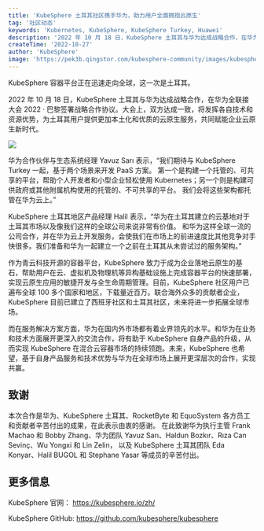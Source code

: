 ```yaml
---
title: 'KubeSphere 土耳其社区携手华为，助力用户全面拥抱云原生'
tag: '社区动态'
keywords: 'Kubernetes, KubeSphere, KubeSphere Turkey, Huawei'
description: '2022 年 10 月 18 日，KubeSphere 土耳其与华为达成战略合作，在华为全联接大会 2022 · 巴黎签署战略合作协议。'
createTime: '2022-10-27'
author: 'KubeSphere'
image: 'https://pek3b.qingstor.com/kubesphere-community/images/kubesphere-turkey-huawei.jpeg'
---
```


KubeSphere 容器平台正在迅速走向全球，这一次是土耳其。

2022 年 10 月 18 日，KubeSphere 土耳其与华为达成战略合作，在华为全联接大会 2022 · 巴黎签署战略合作协议。大会上，双方达成一致，将发挥各自技术和资源优势，为土耳其用户提供更加本土化和优质的云原生服务，共同赋能企业云原生新时代。

![](https://pek3b.qingstor.com/kubesphere-community/images/kubesphere-turkey-huawei.jpeg)

华为合作伙伴与生态系统经理 Yavuz Sarı 表示，“我们期待与 KubeSphere Turkey 一起，基于两个场景来开发 PaaS 方案。 第一个是构建一个托管的、可共享的平台，帮助个人开发者和小型企业轻松使用 Kubernetes；另一个则是构建可供政府或其他附属机构使用的托管的、不可共享的平台。 我们会将这些架构都托管在华为云上。”

KubeSphere 土耳其地区产品经理 Halil 表示，“华为在土耳其建立的云基地对于土耳其市场以及像我们这样的全球公司来说非常有价值。 和华为这样全球一流的公司合作，并在华为云上开发服务，会使我们在市场上的前进速度比其他竞争对手快很多。我们准备和华为一起建立一个之前在土耳其从未尝试过的服务架构。”

作为青云科技开源的容器平台，KubeSphere 致力于成为企业落地云原生的基石，帮助用户在云、虚拟机及物理机等异构基础设施上完成容器平台的快速部署，实现云原生应用的敏捷开发与全生命周期管理。目前，KubeSphere 社区用户已遍布全球 100 多个国家和地区，下载量近百万。联合海外众多的贡献者企业，KubeSphere 目前已建立了西班牙社区和土耳其社区，未来将进一步拓展全球市场。

而在服务解决方案方面，华为在国内外市场都有着业界领先的水平。和华为在业务和技术方面展开更深入的交流合作，将有助于 KubeSphere 自身产品的升级，从而实现 KubeSphere 在混合云容器市场的持续领跑。未来，KubeSphere 也希望，基于自身产品服务和技术优势与华为在全球市场上展开更深层次的合作，实现共赢。

## 致谢

本次合作是华为、KubeSphere 土耳其、RocketByte 和 EquoSystem 各方员工和贡献者辛苦付出的成果，在此表示由衷的感谢。 在此致谢华为执行主管 Frank Machao 和 Bobby Zhang、华为团队 Yavuz Sarı、Haldun Bozkır、Rıza Can Sevinç、Wu Yongxi 和 Lin Zelin， 以及 KubeSphere 土耳其团队 Eda Konyar、Halil BUGOL 和 Stephane Yasar 等成员的辛苦付出。

## 更多信息

KubeSphere 官网： https://kubesphere.io/zh/

KubeSphere GitHub: https://github.com/kubesphere/kubesphere


